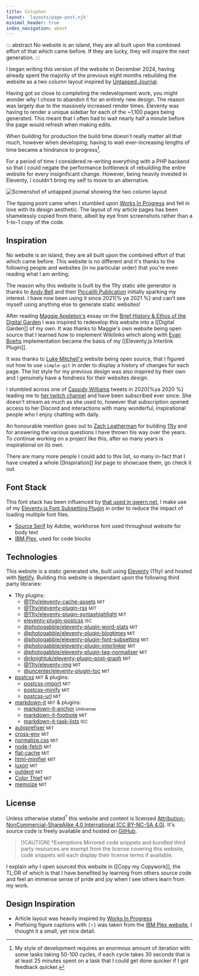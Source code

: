 ```yaml
---
title: Colophon
layout: 'layouts/page-post.njk'
minimal_header: true
index_navigation: about
---
```


::: abstract
No website is an island, they are all built upon the combined effort of that which came before. If they are lucky, they will inspire the next generation.
:::

I began writing this version of the website in December 2024, having already spent the majority of the previous eight months rebuilding the website as a two column layout inspired by [Untapped Journal](https://www.untappedjournal.com/).

Having got so close to completing the redevelopment work, you might wonder _why_ I chose to abandon it for an entirely new design. The reason was largely due to the massively increased render times. Eleventy was having to render a unique sidebar for each of the ~1,100 pages being generated. This meant that I often had to wait nearly half a minute before the page would refresh when making edits.

When building for production the build time doesn't really matter all that much, however when developing; having to wait ever-increasing lengths of time became a hindrance to progress[^1].

For a period of time I considered re-writing everything with a PHP backend so that I could negate the performance bottleneck of rebuilding the entire website for every insignificant change. However, being heavily invested in Eleventy, I couldn't bring my self to move to an alternative.

![Screenshot of untapped journal showing the two column layout](_assets/untapped-journal-screenshot.png "I genuinely enjoy this layout, I think it works best with dynamic SSR")

The tipping point came when I stumbled upon [Works In Progress](https://worksinprogress.co/) and fell in love with its design aesthetic. The layout of my article pages has been shamelessly copied from there, albeit by eye from screenshots rather than a 1-to-1 copy of the code.

## Inspiration

No website is an island, they are all built upon the combined effort of that which came before. This website is no different and it's thanks to the following people and websites (in no particular order) that you're even reading what I am writing:

The reason why this website is built by the 11ty static site generator is thanks to [Andy Bell](https://bell.bz/) and their [Piccalilli Publication](https://piccalil.li/) initially sparking my interest. I have now been using it since 2021{% ya 2021 %} and can't see myself using anything else to generate static websites!

After reading [Maggie Appleton's](https://maggieappleton.com/) essay on the [Brief History & Ethos of the Digital Garden](https://maggieappleton.com/garden-history) I was inspired to redevelop this website into a [[Digital Garden]] of my own. It was thanks to Maggie's own website being open source that I learned how to implement Wikilinks which along with [Evan Boehs](https://boehs.org/) implementation became the basis of my [[Eleventy.js Interlink Plugin]].

It was thanks to [Luke Mitchell's](https://www.interroban.gg/) website being open source, that I figured out how to use `simple-git` in order to display a history of changes for each page. The list style for my previous design was also inspired by their own and I genuinely have a fondness for their websites design.

I stumbled across one of [Cassidy Williams](https://cassidoo.co/) tweets in 2020{%ya 2020 %} leading me to [her twitch channel](https://www.twitch.tv/cassidoo) and have been subscribed ever since. She doesn't stream as much as she used to, however that subscription opened access to her Discord and interactions with many wonderful, inspirational people who I enjoy chatting with daily.

An honourable mention goes out to [Zach Leatherman](https://www.zachleat.com/) for building [11ty](https://www.11ty.dev/) and for answering the various questions I have thrown his way over the years. To continue working on a project like this, after so many years is inspirational on its own.

There are many more people I could add to this list, so many in-fact that I have created a whole [[Inspiration]] list page to showcase them, go check it out.

## Font Stack

This font stack has been influenced by [that used in gwern.net](https://github.com/gwern/gwern.net/blob/5ad7ec4f2839f0a546b7c17350ff6322f6312d2f/font/font_spec.php), I make use of my [Eleventy.js Font Subsetting Plugin](https://github.com/photogabble/eleventy-plugin-font-subsetting) in order to reduce the impact of loading multiple font files.

- [Source Serif](https://github.com/adobe-fonts/source-serif) by Adobe, workhorse font used throughout website for body text
- [IBM Plex](https://github.com/IBM/plex), used for code blocks

## Technologies

This website is a static generated site, built using [Eleventy](https://www.11ty.dev/) (11ty) and hosted with [Netlify](https://www.netlify.com/). Building this website is dependant upon the following third party libraries:

* 11ty plugins:
    * [@11ty/eleventy-cache-assets](https://www.npmjs.com/package/@11ty/eleventy-cache-assets) <small>MIT</small>
    * [@11ty/eleventy-plugin-rss](https://www.npmjs.com/package/@11ty/eleventy-plugin-rss) <small>MIT</small>
    * [@11ty/eleventy-plugin-syntaxhighlight](https://www.npmjs.com/package/@11ty/eleventy-plugin-syntaxhighlight) <small>MIT</small>
    * [eleventy-plugin-postcss](https://www.npmjs.com/package/eleventy-plugin-postcss) <small>ISC</small>
    * [@photogabble/eleventy-plugin-word-stats](https://www.npmjs.com/package/@photogabble/eleventy-plugin-word-stats) <small>MIT</small>
    * [@photogabble/eleventy-plugin-blogtimes](https://www.npmjs.com/package/@photogabble/eleventy-plugin-blogtimes) <small>MIT</small>
    * [@photogabble/eleventy-plugin-font-subsetting](https://www.npmjs.com/package/@photogabble/eleventy-plugin-font-subsetting) <small>MIT</small>
    * [@photogabble/eleventy-plugin-interlinker](https://www.npmjs.com/package/@photogabble/eleventy-plugin-interlinker) <small>MIT</small>
    * [@photogabble/eleventy-plugin-tag-normaliser](https://www.npmjs.com/package/@photogabble/eleventy-plugin-tag-normaliser) <small>MIT</small>
    * [@rknightuk/eleventy-plugin-post-graph](https://www.npmjs.com/package/@rknightuk/eleventy-plugin-post-graph) <small>MIT</small>
    * [@11ty/eleventy-img](https://www.npmjs.com/package/@11ty/eleventy-img) <small>MIT</small>
    * [@uncenter/eleventy-plugin-toc](https://github.com/uncenter/eleventy-plugin-toc) <small>MIT</small>
* [postcss](https://github.com/postcss/postcss) <small>MIT</small> & plugins:
    * [postcss-import](https://www.npmjs.com/package/postcss-import) <small>MIT</small>
    * [postcss-minify](https://www.npmjs.com/package/postcss-minify) <small>MIT</small>
    * [postcss-url](https://www.npmjs.com/package/postcss-url) <small>MIT</small>
* [markdown-it](https://github.com/markdown-it/markdown-it) <small>MIT</small> & plugins:
    * [markdown-it-anchor](https://www.npmjs.com/package/markdown-it-anchor) <small>Unlicense</small>
    * [markdown-it-footnote](https://www.npmjs.com/package/markdown-it-footnote) <small>MIT</small>
    * [markdown-it-task-lists](https://www.npmjs.com/package/markdown-it-task-lists) <small>ISC</small>
* [autoprefixer](https://www.npmjs.com/package/autoprefixer) <small>MIT</small>
* [cross-env](https://www.npmjs.com/package/cross-env) <small>MIT</small>
* [normalize.css](https://github.com/necolas/normalize.css/) <small>MIT</small>
* [node-fetch](https://www.npmjs.com/package/node-fetch) <small>MIT</small>
* [flat-cache](https://www.npmjs.com/package/flat-cache) <small>MIT</small>
* [html-minifier](https://www.npmjs.com/package/html-minifier) <small>MIT</small>
* [luxon](https://moment.github.io/luxon/#/) <small>MIT</small>
* [outdent](https://www.npmjs.com/package/outdent) <small>MIT</small>
* [Color Thief](https://github.com/lokesh/color-thief) <small>MIT</small>
* [memoize](https://www.npmjs.com/package/memoize) <small>MIT</small>

## License
Unless otherwise stated<sup>†</sup> this website and content is licensed [Attribution-NonCommercial-ShareAlike 4.0 International (CC BY-NC-SA 4.0)](https://creativecommons.org/licenses/by-nc-sa/4.0/). It's source code is freely available and hosted on [GitHub](https://github.com/photogabble/website).

> [!CAUTION] †Exemptions
> Mirrored code snippets and bundled third party resources are exempt from the license covering this website, code snippets will each display their license terms if available.

I explain _why_ I open sourced this website in [[Copy my Copywork]], the TL;DR of which is that I have benefited by learning from others source code and feel an immense sense of pride and joy when I see others learn from my work.

## Design Inspiration

- Article layout was heavily inspired by [Works In Progress](https://worksinprogress.co/)
- Prefixing figure captions with `[↑]` was taken from the [IBM Plex website](https://www.ibm.com/plex/), I thought it a small, yet nice detail.


[^1]: My style of development requires an enormous amount of iteration with some tasks taking 50-100 cycles, if each cycle takes 30 seconds that is at least 25 minutes spent on a task that I could get done quicker if I got feedback quicker.
